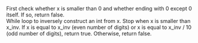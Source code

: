 First check whether x is smaller than 0 and whether ending with 0 except 0 itself. If so, return false.  
While loop to inversely construct an int from x. Stop when x is smaller than x_inv. If x is equal to x_inv (even number of digits) or x is equal to x_inv / 10 (odd number of digits), return true. Otherwise, return false.
